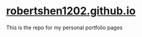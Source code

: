 # [robertshen1202.github.io](https://robertshen1202.github.io)

This is the repo for my personal portfolio pages